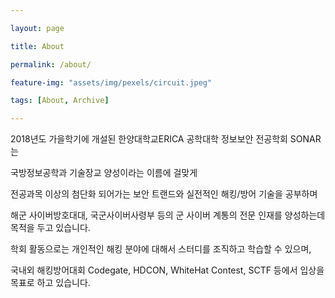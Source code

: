 ```yaml
---

layout: page

title: About

permalink: /about/

feature-img: "assets/img/pexels/circuit.jpeg"

tags: [About, Archive]

---
```


2018년도 가을학기에 개설된 한양대학교ERICA 공학대학 정보보안 전공학회 SONAR는

국방정보공학과 기술장교 양성이라는 이름에 걸맞게

전공과목 이상의 첨단화 되어가는 보안 트랜드와 실전적인 해킹/방어 기술을 공부하며

해군 사이버방호대대, 국군사이버사령부 등의 군 사이버 계통의 전문 인재를 양성하는데 목적을 두고 있습니다.

학회 활동으로는 개인적인 해킹 분야에 대해서 스터디를 조직하고 학습할 수 있으며,

국내외 해킹방어대회 Codegate, HDCON, WhiteHat Contest, SCTF 등에서 입상을 목표로 하고 있습니다.
